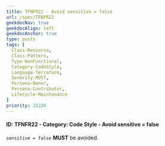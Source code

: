 ```yaml
---
title: TFNFR22 - Avoid sensitive = false
url: /spec/TFNFR22
geekdocNav: true
geekdocAlign: left
geekdocAnchor: true
type: posts
tags: [
  Class-Resource,
  Class-Pattern,
  Type-NonFunctional,
  Category-CodeStyle,
  Language-Terraform,
  Severity-MUST,
  Persona-Owner,
  Persona-Contributor,
  Lifecycle-Maintenance
]
priority: 21220
---
```


#### ID: TFNFR22 - Category: Code Style - Avoid sensitive = false

`sensitive = false` **MUST** be avoided.
